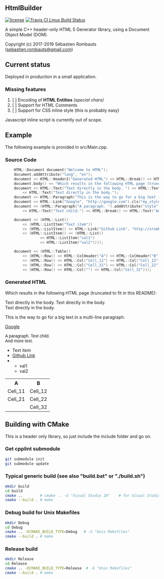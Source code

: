 HtmlBuilder
-----------

[![license](https://img.shields.io/badge/license-MIT-blue.svg)](https://github.com/SRombauts/HtmlBuilder/blob/master/LICENSE.txt)
[![Travis CI Linux Build Status](https://travis-ci.org/SRombauts/HtmlBuilder.svg)](https://travis-ci.org/SRombauts/HtmlBuilder "Travis CI Linux Build Status")

A simple C++ header-only HTML 5 Generator library, using a Document Object Model (DOM).

Copyright (c) 2017-2019 Sébastien Rombauts (sebastien.rombauts@gmail.com)

## Current status

Deployed in production in a small application.

### Missing features

1. [ ] Encoding of **HTML Entities** *(special chars)*
2. [ ] Support for HTML Comments
3. [ ] Support for CSS inline style (this is probably easy)

Javascript inline script is currently out of scope.

## Example

The following example is provided in src/Main.cpp.

### Source Code

```cpp
    HTML::Document document("Welcome to HTML");
    document.addAttribute("lang", "en");
    document << HTML::Header2("Generated HTML") << HTML::Break() << HTML::Break();
    document.body() << "Which results in the following HTML page (truncated to fit in this README): ";
    document << HTML::Text("Text directly in the body. ") << HTML::Text("Text directly in the body.") << HTML::Break()
        << HTML::Text("Text directly in the body.");
    document << HTML::Paragraph("This is the way to go for a big text in a multi-line paragraph.");
    document << HTML::Link("Google", "http://google.com").cls("my_style");
    document << (HTML::Paragraph("A paragraph. ").addAttribute("style", "font-family:arial")
        << HTML::Text("Text child.") << HTML::Break() << HTML::Text("And more text."));

    document << (HTML::List()
        << (HTML::ListItem("Text item"))
        << (HTML::ListItem() << HTML::Link("Github Link", "http://srombauts.github.io").title("SRombaut's Github home page"))
        << (HTML::ListItem() << (HTML::List()
                << HTML::ListItem("val1")
                << HTML::ListItem("val2"))));

    document << (HTML::Table()
        << (HTML::Row() << HTML::ColHeader("A") << HTML::ColHeader("B"))
        << (HTML::Row() << HTML::Col("Cell_11") << HTML::Col("Cell_12"))
        << (HTML::Row() << HTML::Col("Cell_21") << HTML::Col("Cell_22"))
        << (HTML::Row() << HTML::Col("") << HTML::Col("Cell_32")));
```

### Generated HTML

Which results in the following HTML page (truncated to fit in this README):

Text directly in the body. Text directly in the body.
<br/>
Text directly in the body.
<p>This is the way to go for a big text in a multi-line paragraph.</p>
<a class="my_style" href="http://google.com">Google</a>
<p style="font-family:arial">A paragraph.       Text child.
    <br/>
    And more text.
</p>
<ul>
    <li>Text item</li>
    <li>
    <a href="http://srombauts.github.io" title="SRombaut's Github home page">Github Link</a>
    </li>
    <li>
    <ul>
        <li>val1</li>
        <li>val2</li>
    </ul>
    </li>
</ul>
<table>
    <tr>
    <th>A</th>
    <th>B</th>
    </tr>
    <tr>
    <td>Cell_11</td>
    <td>Cell_12</td>
    </tr>
    <tr>
    <td>Cell_21</td>
    <td>Cell_22</td>
    </tr>
    <tr>
    <td></td>
    <td>Cell_32</td>
    </tr>
</table>


## Building with CMake

This is a header only library, so just include the include folder and go on.

### Get cpplint submodule

```bash
git submodule init
git submodule update
```

### Typical generic build (see also "build.bat" or "./build.sh")

```bash
mkdir build
cd build
cmake ..        # cmake .. -G "Visual Studio 10"    # for Visual Studio 2010
cmake --build . # make
```

### Debug build for Unix Makefiles

```bash
mkdir Debug
cd Debug
cmake .. -DCMAKE_BUILD_TYPE=Debug   # -G "Unix Makefiles"
cmake --build . # make
```

### Release build

```bash
mkdir Release
cd Release
cmake .. -DCMAKE_BUILD_TYPE=Release  # -G "Unix Makefiles"
cmake --build . # make
```
